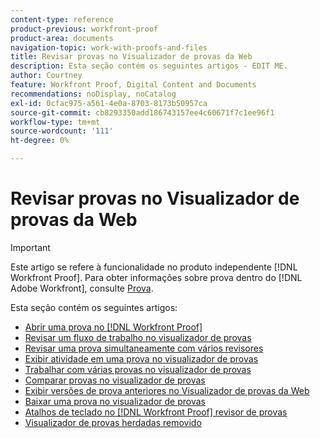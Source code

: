 ```yaml
---
content-type: reference
product-previous: workfront-proof
product-area: documents
navigation-topic: work-with-proofs-and-files
title: Revisar provas no Visualizador de provas da Web
description: Esta seção contém os seguintes artigos - EDIT ME.
author: Courtney
feature: Workfront Proof, Digital Content and Documents
recommendations: noDisplay, noCatalog
exl-id: 0cfac975-a561-4e0a-8703-8173b50957ca
source-git-commit: cb8293350add186743157ee4c60671f7c1ee96f1
workflow-type: tm+mt
source-wordcount: '111'
ht-degree: 0%

---
```


# Revisar provas no Visualizador de provas da Web

>[!IMPORTANT]
>
>Este artigo se refere à funcionalidade no produto independente [!DNL Workfront Proof]. Para obter informações sobre prova dentro do [!DNL Adobe Workfront], consulte [Prova](../../../review-and-approve-work/proofing/proofing.md).

Esta seção contém os seguintes artigos:

* [Abrir uma prova no [!DNL Workfront Proof]](../../../workfront-proof/wp-work-proofsfiles/review-proofs-wpv/open-proof.md)
* [Revisar um fluxo de trabalho no visualizador de provas](../../../workfront-proof/wp-work-proofsfiles/review-proofs-wpv/review-workflow.md)
* [Revisar uma prova simultaneamente com vários revisores](../../../workfront-proof/wp-work-proofsfiles/review-proofs-wpv/review-proof-with-multiple-reviewers.md)
* [Exibir atividade em uma prova no visualizador de provas](../../../workfront-proof/wp-work-proofsfiles/review-proofs-wpv/view-activity-on-a-proof.md)
* [Trabalhar com várias provas no visualizador de provas](../../../workfront-proof/wp-work-proofsfiles/review-proofs-wpv/work-with-multiple-proofs.md)
* [Comparar provas no visualizador de provas](../../../workfront-proof/wp-work-proofsfiles/review-proofs-wpv/compare-proofs.md)
* [Exibir versões de prova anteriores no Visualizador de provas da Web](../../../workfront-proof/wp-work-proofsfiles/review-proofs-wpv/view-previous-proof-versions.md)
* [Baixar uma prova no visualizador de provas](../../../workfront-proof/wp-work-proofsfiles/review-proofs-wpv/download-proof.md)
* [Atalhos de teclado no [!DNL Workfront Proof] revisor de provas](../../../workfront-proof/wp-work-proofsfiles/review-proofs-wpv/keyboard-shortcuts.md)
* [Visualizador de provas herdadas removido](../../../workfront-proof/wp-work-proofsfiles/review-proofs-wpv/lpv-removed.md)
